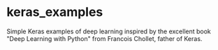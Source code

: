 # keras_examples
Simple Keras examples of deep learning inspired by the excellent book "Deep Learning with Python" from Francois Chollet, father of Keras.
